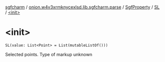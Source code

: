 [sgfcharm](../../../index.md) / [onion.w4v3xrmknycexlsd.lib.sgfcharm.parse](../../index.md) / [SgfProperty](../index.md) / [SL](index.md) / [&lt;init&gt;](./-init-.md)

# &lt;init&gt;

`SL(value: List<Point> = List(mutableListOf()))`

Selected points. Type of markup unknown

